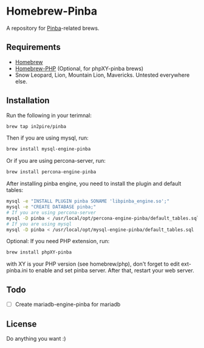 # Homebrew-Pinba

A repository for [Pinba](http://pinba.org)-related brews.

## Requirements

* [Homebrew](https://github.com/Homebrew/homebrew)
* [Homebrew-PHP](https://github.com/Homebrew/homebrew-php) (Optional, for phpXY-pinba brews)
* Snow Leopard, Lion, Mountain Lion, Mavericks. Untested everywhere else.

## Installation

Run the following in your terimnal:

```sh
brew tap in2pire/pinba
```

Then if you are using mysql, run:

```sh
brew install mysql-engine-pinba
```

Or if you are using percona-server, run:

```sh
brew install percona-engine-pinba
```

After installing pinba engine, you need to install the plugin and default tables:

```sh
mysql -e "INSTALL PLUGIN pinba SONAME 'libpinba_engine.so';"
mysql -e "CREATE DATABASE pinba;"
# If you are using percona-server
mysql -D pinba < /usr/local/opt/percona-engine-pinba/default_tables.sql
# If you are using mysql
mysql -D pinba < /usr/local/opt/mysql-engine-pinba/default_tables.sql
```

Optional: If you need PHP extension, run:

```sh
brew install phpXY-pinba
```

with XY is your PHP version (see homebrew/php), don't forget to edit ext-pinba.ini to enable and set pinba server. After that, restart your web server.

## Todo

- [ ] Create mariadb-engine-pinba for mariadb

## License

Do anything you want :)

